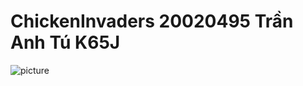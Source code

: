 # ChickenInvaders 20020495 Trần Anh Tú K65J
![picture](https://user-images.githubusercontent.com/77563365/117086858-fb136d80-ad77-11eb-9b51-4f2f8bdea10a.png)
